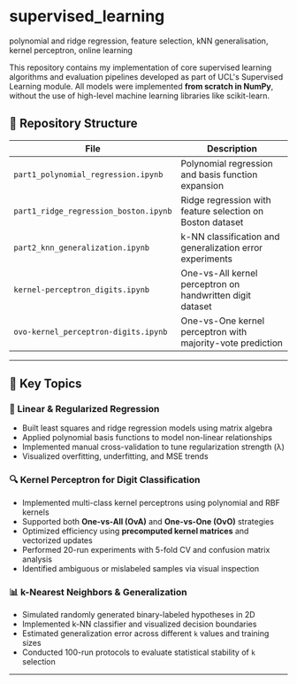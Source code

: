 # supervised_learning
polynomial and ridge regression, feature selection, kNN generalisation, kernel perceptron, online learning

This repository contains my implementation of core supervised learning algorithms and evaluation pipelines developed as part of UCL's Supervised Learning module. All models were implemented **from scratch in NumPy**, without the use of high-level machine learning libraries like scikit-learn.

## 📁 Repository Structure

| File                                | Description                                                   |
|-------------------------------------|---------------------------------------------------------------|
| `part1_polynomial_regression.ipynb` | Polynomial regression and basis function expansion            |
| `part1_ridge_regression_boston.ipynb` | Ridge regression with feature selection on Boston dataset     |
| `part2_knn_generalization.ipynb`    | k-NN classification and generalization error experiments      |
| `kernel-perceptron_digits.ipynb`    | One-vs-All kernel perceptron on handwritten digit dataset     |
| `ovo-kernel_perceptron-digits.ipynb`| One-vs-One kernel perceptron with majority-vote prediction    |

---
## 📌 Key Topics

### 🧮 Linear & Regularized Regression
- Built least squares and ridge regression models using matrix algebra
- Applied polynomial basis functions to model non-linear relationships
- Implemented manual cross-validation to tune regularization strength (λ)
- Visualized overfitting, underfitting, and MSE trends

### 🔍 Kernel Perceptron for Digit Classification
- Implemented multi-class kernel perceptrons using polynomial and RBF kernels
- Supported both **One-vs-All (OvA)** and **One-vs-One (OvO)** strategies
- Optimized efficiency using **precomputed kernel matrices** and vectorized updates
- Performed 20-run experiments with 5-fold CV and confusion matrix analysis
- Identified ambiguous or mislabeled samples via visual inspection

### 📊 k-Nearest Neighbors & Generalization
- Simulated randomly generated binary-labeled hypotheses in 2D
- Implemented k-NN classifier and visualized decision boundaries
- Estimated generalization error across different `k` values and training sizes
- Conducted 100-run protocols to evaluate statistical stability of `k` selection

---

